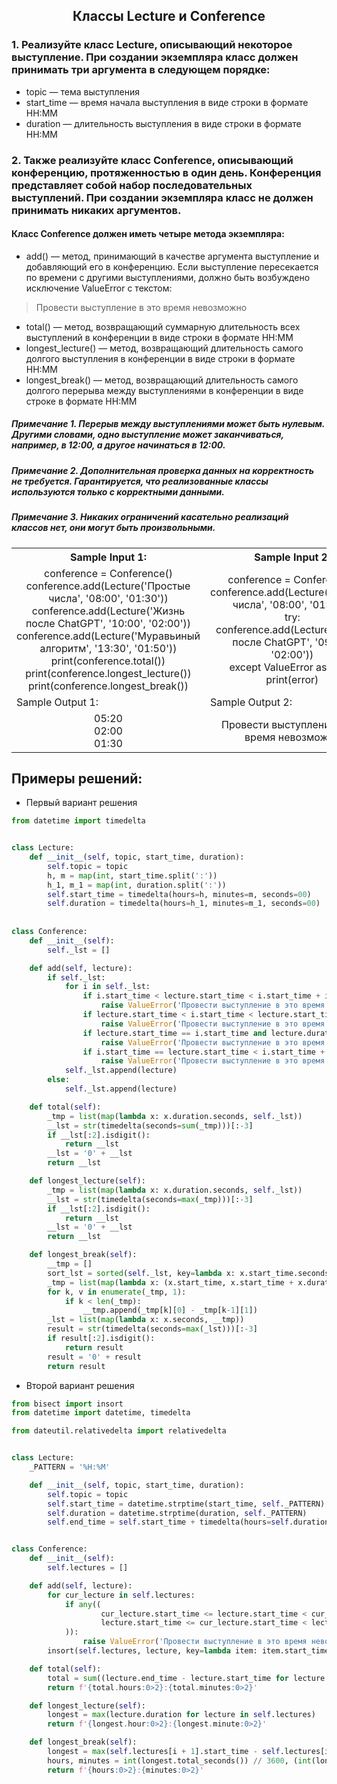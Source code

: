 <h2 style="text-align:center">Классы Lecture и Conference</h2>


### 1. Реализуйте класс Lecture, описывающий некоторое выступление. При создании экземпляра класс должен принимать три аргумента в следующем порядке:

* topic — тема выступления
* start_time — время начала выступления в виде строки в формате HH:MM
* duration — длительность выступления в виде строки в формате HH:MM
### 2. Также реализуйте класс Conference, описывающий конференцию, протяженностью в один день. Конференция представляет собой набор последовательных выступлений. При создании экземпляра класс не должен принимать никаких аргументов.

#### Класс Conference должен иметь четыре метода экземпляра:

* add() — метод, принимающий в качестве аргумента выступление и добавляющий его в конференцию. Если выступление пересекается по времени с другими выступлениями, должно быть возбуждено исключение ValueError с текстом:
> Провести выступление в это время невозможно
* total() — метод, возвращающий суммарную длительность всех выступлений в конференции в виде строки в формате HH:MM
* longest_lecture() — метод, возвращающий длительность самого долгого выступления в конференции в виде строки в формате HH:MM
* longest_break() — метод, возвращающий длительность самого долгого перерыва между выступлениями в конференции в виде строке в формате HH:MM
##### Примечание 1. Перерыв между выступлениями может быть нулевым. Другими словами, одно выступление может заканчиваться, например, в 12:00, а другое начинаться в 12:00.

##### Примечание 2. Дополнительная проверка данных на корректность не требуется. Гарантируется, что реализованные классы используются только с корректными данными.

##### Примечание 3. Никаких ограничений касательно реализаций классов нет, они могут быть произвольными.

<table align="center">
  <tbody>
    <tr>
      <th>Sample Input 1: </th>
      <th>Sample Input 2: </th>
      <th>Sample Input 3: </th>
    </tr>
    <tr>
      <td align="center">conference = Conference()<br>
                          conference.add(Lecture('Простые числа', '08:00', '01:30'))<br>
                          conference.add(Lecture('Жизнь после ChatGPT', '10:00', '02:00'))<br>
                          conference.add(Lecture('Муравьиный алгоритм', '13:30', '01:50'))<br>
                          print(conference.total())<br>
                          print(conference.longest_lecture())<br>
                          print(conference.longest_break())<br></td>
      <td align="center">conference = Conference()<br>
                          conference.add(Lecture('Простые числа', '08:00', '01:30'))<br>
                          try:<br>
                              conference.add(Lecture('Жизнь после ChatGPT', '09:00', '02:00'))<br>
                          except ValueError as error:<br>
                              print(error)<br></td>
      <td align="center">conference = Conference()<br>
                          conference.add(Lecture('Простые числа', '08:00', '01:00'))<br>
                          conference.add(Lecture('Жизнь после ChatGPT', '11:00', '02:00'))<br>
                          try:<br>
                              conference.add(Lecture('Муравьиный алгоритм', '10:00', '04:00'))<br>
                          except ValueError as error:<br>
                              print(error)<br></td>
    </tr>
    <tr>
      <td>Sample Output 1:</td>
      <td>Sample Output 2:</td>
      <td>Sample Output 3:</td>
      </tr>
    <tr>
      <td align="center">
                        05:20<br>
                        02:00<br>
                        01:30<br>
      </td>
      <td align="center">
                        Провести выступление в это время невозможно<br>
      </td>
      <td align="center">
                        Провести выступление в это время невозможно<br>
      </td>
    </tr>
  </tbody>
</table>



## Примеры решений:
* Первый вариант решения
```python
from datetime import timedelta


class Lecture:
    def __init__(self, topic, start_time, duration):
        self.topic = topic
        h, m = map(int, start_time.split(':'))
        h_1, m_1 = map(int, duration.split(':'))
        self.start_time = timedelta(hours=h, minutes=m, seconds=00)
        self.duration = timedelta(hours=h_1, minutes=m_1, seconds=00)
        
        
class Conference:
    def __init__(self):
        self._lst = []

    def add(self, lecture):
        if self._lst:
            for i in self._lst:
                if i.start_time < lecture.start_time < i.start_time + i.duration:
                    raise ValueError('Провести выступление в это время невозможно')
                if lecture.start_time < i.start_time < lecture.start_time + lecture.duration:
                    raise ValueError('Провести выступление в это время невозможно')
                if lecture.start_time == i.start_time and lecture.duration == i.duration:
                    raise ValueError('Провести выступление в это время невозможно')
                if i.start_time == lecture.start_time < i.start_time + i.duration:
                    raise ValueError('Провести выступление в это время невозможно')
            self._lst.append(lecture)
        else:
            self._lst.append(lecture)

    def total(self):
        _tmp = list(map(lambda x: x.duration.seconds, self._lst))
        __lst = str(timedelta(seconds=sum(_tmp)))[:-3]
        if __lst[:2].isdigit():
            return __lst
        __lst = '0' + __lst
        return __lst

    def longest_lecture(self):
        _tmp = list(map(lambda x: x.duration.seconds, self._lst))
        __lst = str(timedelta(seconds=max(_tmp)))[:-3]
        if __lst[:2].isdigit():
            return __lst
        __lst = '0' + __lst
        return __lst

    def longest_break(self):
        __tmp = []
        sort_lst = sorted(self._lst, key=lambda x: x.start_time.seconds)
        _tmp = list(map(lambda x: (x.start_time, x.start_time + x.duration), sort_lst))
        for k, v in enumerate(_tmp, 1):
            if k < len(_tmp):
                __tmp.append(_tmp[k][0] - _tmp[k-1][1])
        _lst = list(map(lambda x: x.seconds, __tmp))
        result = str(timedelta(seconds=max(_lst)))[:-3]
        if result[:2].isdigit():
            return result
        result = '0' + result
        return result
```
* Второй вариант решения

```python
from bisect import insort
from datetime import datetime, timedelta

from dateutil.relativedelta import relativedelta


class Lecture:
    _PATTERN = '%H:%M'

    def __init__(self, topic, start_time, duration):
        self.topic = topic
        self.start_time = datetime.strptime(start_time, self._PATTERN)
        self.duration = datetime.strptime(duration, self._PATTERN)
        self.end_time = self.start_time + timedelta(hours=self.duration.hour, minutes=self.duration.minute)


class Conference:
    def __init__(self):
        self.lectures = []

    def add(self, lecture):
        for cur_lecture in self.lectures:
            if any((
                    cur_lecture.start_time <= lecture.start_time < cur_lecture.end_time,
                    lecture.start_time <= cur_lecture.start_time < lecture.end_time,
            )):
                raise ValueError('Провести выступление в это время невозможно')
        insort(self.lectures, lecture, key=lambda item: item.start_time)

    def total(self):
        total = sum((lecture.end_time - lecture.start_time for lecture in self.lectures), start=relativedelta())
        return f'{total.hours:0>2}:{total.minutes:0>2}'

    def longest_lecture(self):
        longest = max(lecture.duration for lecture in self.lectures)
        return f'{longest.hour:0>2}:{longest.minute:0>2}'

    def longest_break(self):
        longest = max(self.lectures[i + 1].start_time - self.lectures[i].end_time for i in range(len(self.lectures) - 1))
        hours, minutes = int(longest.total_seconds()) // 3600, (int(longest.total_seconds()) // 60) % 60
        return f'{hours:0>2}:{minutes:0>2}'
```


